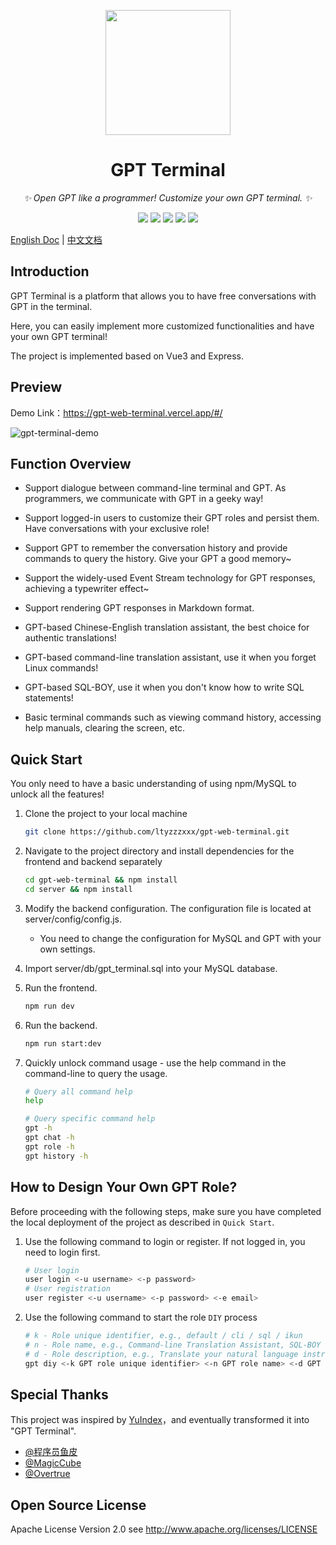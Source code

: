 <p align="center">
  <img src="https://lty-image-bed.oss-cn-shenzhen.aliyuncs.com/blog/GPT.png" width="200" height="200">
</p>
<div align="center">


# GPT Terminal

<!-- prettier-ignore-start -->
<!-- markdownlint-disable-next-line MD036 -->
_✨ Open GPT like a programmer! Customize your own GPT terminal. ✨_
<!-- prettier-ignore-end -->

<p align="center">
  <img src="https://img.shields.io/github/v/release/ltyzzzxxx/gpt-web-terminal?display_name=tag" />
  <img src="https://img.shields.io/github/stars/ltyzzzxxx/gpt-web-terminal" />
  <img src="https://img.shields.io/github/forks/ltyzzzxxx/gpt-web-terminal" />
  <img src="https://img.shields.io/github/issues/ltyzzzxxx/gpt-web-terminal" />
  <img src="https://img.shields.io/badge/license-Apache%20-yellow.svg" />
</p>


</div>

[English Doc](./README_EN.md) | [中文文档](./README_CN.md)

## Introduction

GPT Terminal is a platform that allows you to have free conversations with GPT in the terminal.

Here, you can easily implement more customized functionalities and have your own GPT terminal!

The project is implemented based on Vue3 and Express.

## Preview

Demo Link：https://gpt-web-terminal.vercel.app/#/ 

![gpt-terminal-demo](https://github.com/ltyzzzxxx/gpt-web-terminal/assets/73587471/dee28750-b86b-45a1-a8b2-8357b3e27a25)

## Function Overview

- Support dialogue between command-line terminal and GPT. As programmers, we communicate with GPT in a geeky way!

- Support logged-in users to customize their GPT roles and persist them. Have conversations with your exclusive role!

- Support GPT to remember the conversation history and provide commands to query the history. Give your GPT a good memory~

- Support the widely-used Event Stream technology for GPT responses, achieving a typewriter effect~

- Support rendering GPT responses in Markdown format.

- GPT-based Chinese-English translation assistant, the best choice for authentic translations!

- GPT-based command-line translation assistant, use it when you forget Linux commands!

- GPT-based SQL-BOY, use it when you don't know how to write SQL statements!

- Basic terminal commands such as viewing command history, accessing help manuals, clearing the screen, etc.

## Quick Start

You only need to have a basic understanding of using npm/MySQL to unlock all the features!

1.   Clone the project to your local machine

     ```bash
     git clone https://github.com/ltyzzzxxx/gpt-web-terminal.git
     ```

2.   Navigate to the project directory and install dependencies for the frontend and backend separately

     ```bash
     cd gpt-web-terminal && npm install
     cd server && npm install
     ```

3.   Modify the backend configuration. The configuration file is located at server/config/config.js.

     -   You need to change the configuration for MySQL and GPT with your own settings.

4.   Import server/db/gpt_terminal.sql into your MySQL database.

5.   Run the frontend.

     ```bash
     npm run dev
     ```

6.   Run the backend.

     ```bash
     npm run start:dev
     ```

7.  Quickly unlock command usage - use the help command in the command-line to query the usage.

    ```bash
    # Query all command help
    help

    # Query specific command help
    gpt -h
    gpt chat -h
    gpt role -h
    gpt history -h
    ```

## How to Design Your Own GPT Role?

Before proceeding with the following steps, make sure you have completed the local deployment of the project as described in `Quick Start`.

1. Use the following command to login or register. If not logged in, you need to login first.
    
   ```bash
   # User login
   user login <-u username> <-p password>
   # User registration
   user register <-u username> <-p password> <-e email>
   ```
   
2. Use the following command to start the role `DIY` process
  
    ```bash
    # k - Role unique identifier, e.g., default / cli / sql / ikun
    # n - Role name, e.g., Command-line Translation Assistant, SQL-BOY
    # d - Role description, e.g., Translate your natural language instructions into Windows/Unix terminal commands
    gpt diy <-k GPT role unique identifier> <-n GPT role name> <-d GPT role description>
    ```

## Special Thanks

This project was inspired by [YuIndex](https://github.com/liyupi/yuindex)，and eventually transformed it into "GPT Terminal".

- [@程序员鱼皮](https://github.com/liyupi)
- [@MagicCube](https://github.com/MagicCube)
- [@Overtrue](https://github.com/Overtrue)


## Open Source License

Apache License Version 2.0 see http://www.apache.org/licenses/LICENSE
